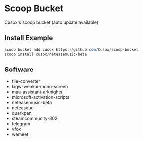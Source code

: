 # Scoop Bucket

Cusox's scoop bucket (auto update available)

## Install Example

```powershell
scoop bucket add cusox https://github.com/Cusox/scoop-bucket
scoop install cusox/neteasemusic-beta
```

## Software

- file-converter
- lxgw-wenkai-mono-screen
- maa-assistant-arknights
- microsoft-activation-scripts
- neteasemusic-beta
- neteaseuu
- quarkpan
- steamcommunity-302
- telegram
- vfox
- wemeet
